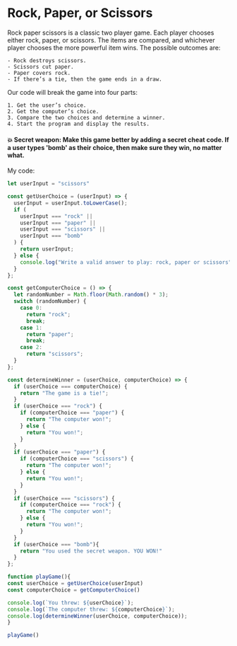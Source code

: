 # Rock, Paper, or Scissors

Rock paper scissors is a classic two player game. Each player chooses either rock, paper, or scissors. The items are compared, and whichever player chooses the more powerful item wins.
The possible outcomes are:

    - Rock destroys scissors.
    - Scissors cut paper.
    - Paper covers rock.
    - If there’s a tie, then the game ends in a draw.

Our code will break the game into four parts:

    1. Get the user’s choice.
    2. Get the computer’s choice.
    3. Compare the two choices and determine a winner.
    4. Start the program and display the results.

#### 💥 Secret weapon: Make this game better by adding a secret cheat code. If a user types 'bomb' as their choice, then make sure they win, no matter what.

My code:
```js
let userInput = "scissors"

const getUserChoice = (userInput) => {
  userInput = userInput.toLowerCase();
  if (
    userInput === "rock" ||
    userInput === "paper" ||
    userInput === "scissors" ||
    userInput === "bomb"
  ) {
    return userInput;
  } else {
    console.log("Write a valid answer to play: rock, paper or scissors");
  }
};

const getComputerChoice = () => {
  let randomNumber = Math.floor(Math.random() * 3);
  switch (randomNumber) {
    case 0:
      return "rock";
      break;
    case 1:
      return "paper";
      break;
    case 2:
      return "scissors";
  }
};

const determineWinner = (userChoice, computerChoice) => {
  if (userChoice === computerChoice) {
    return "The game is a tie!";
  }
  if (userChoice === "rock") {
    if (computerChoice === "paper") {
      return "The computer won!";
    } else {
      return "You won!";
    }
  }
  if (userChoice === "paper") {
    if (computerChoice === "scissors") {
      return "The computer won!";
    } else {
      return "You won!";
    }
  }
  if (userChoice === "scissors") {
    if (computerChoice === "rock") {
      return "The computer won!";
    } else {
      return "You won!";
    }
  }
  if (userChoice === "bomb"){
    return "You used the secret weapon. YOU WON!"
  }
};

function playGame(){
const userChoice = getUserChoice(userInput)
const computerChoice = getComputerChoice()

console.log(`You threw: ${userChoice}`);
console.log(`The computer threw: ${computerChoice}`);
console.log(determineWinner(userChoice, computerChoice));
}

playGame()
```
